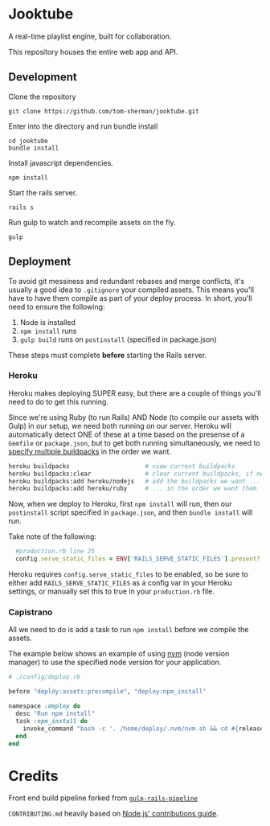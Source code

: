 # Jooktube
A real-time playlist engine, built for collaboration.

This repository houses the entire web app and API.

## Development

Clone the repository
```
git clone https://github.com/tom-sherman/jooktube.git
```

Enter into the directory and run bundle install
```
cd jooktube
bundle install
```

Install javascript dependencies.
```
npm install
```

Start the rails server.
```
rails s
```

Run gulp to watch and recompile assets on the fly.
```
gulp
```

## Deployment
To avoid git messiness and redundant rebases and merge conflicts, it's usually a good idea to `.gitignore` your compiled assets. This means you'll have to have them compile as part of your deploy process. In short, you'll need to ensure the following:

1. Node is installed
2. `npm install` runs
3. `gulp build` runs on `postinstall` (specified in package.json)

These steps must complete **before** starting the Rails server.

### Heroku
Heroku makes deploying SUPER easy, but there are a couple of things you'll need to do to get this running.

Since we're using Ruby (to run Rails) AND Node (to compile our assets with Gulp) in our setup, we need both running on our server. Heroku will automatically detect ONE of these at a time based on the presense of a `Gemfile` or `package.json`, but to get both running simultaneously, we need to [specify multiple buildpacks](https://devcenter.heroku.com/articles/using-multiple-buildpacks-for-an-app) in the order we want.

```bash
heroku buildpacks                     # view current buildpacks
heroku buildpacks:clear               # clear current buildpacks, if necessary
heroku buildpacks:add heroku/nodejs   # add the buildpacks we want ...
heroku buildpacks:add heroku/ruby     # ... in the order we want them
```

Now, when we deploy to Heroku, first `npm install` will run, then our `postinstall` script specified in `package.json`, and then `bundle install` will run.

Take note of the following:
```rb
  #production.rb line 25
  config.serve_static_files = ENV['RAILS_SERVE_STATIC_FILES'].present?
```
Heroku requires `config.serve_static_files` to be enabled, so be sure to either add `RAILS_SERVE_STATIC_FILES` as a config var in your Heroku settings, or manually set this to true in your `production.rb` file.

### Capistrano

All we need to do is add a task to run `npm install` before we compile the assets.

The example below shows an example of using [nvm](https://github.com/creationix/nvm) (node version manager) to use the specified node version for your application.

```rb
# ./config/deploy.rb

before "deploy:assets:precompile", "deploy:npm_install"

namespace :deploy do
  desc "Run npm install"
  task :npm_install do
    invoke_command "bash -c '. /home/deploy/.nvm/nvm.sh && cd #{release_path} && npm install'"
  end
end
```

# Credits
Front end build pipeline forked from [`gulp-rails-pipeline`](https://github.com/vigetlabs/gulp-rails-pipeline)

`CONTRIBUTING.md` heavily based on [Node.js' contributions guide](https://github.com/nodejs/node/blob/24e5b6714884ed317f04763758ed0785917f2e92/CONTRIBUTING.md).
